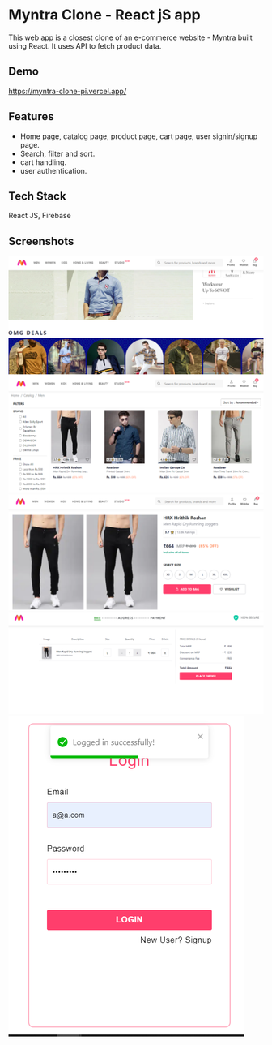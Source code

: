 # Myntra Clone - React jS app

This web app is a closest clone of an e-commerce website - Myntra built using React. It uses API to fetch product data.

## Demo

https://myntra-clone-pi.vercel.app/
## Features

- Home page, catalog page, product page, cart page, user signin/signup page.
- Search, filter and sort.
- cart handling.
- user authentication.


## Tech Stack

React JS, Firebase
## Screenshots

![App Screenshot](https://github.com/Gau232/myntra-clone/blob/master/src/assets/images/sample_images/project-pic-1.png)
![App Screenshot](https://github.com/Gau232/myntra-clone/blob/master/src/assets/images/sample_images/project-pic-2.png)
![App Screenshot](https://github.com/Gau232/myntra-clone/blob/master/src/assets/images/sample_images/project-pic-3.png)
![App Screenshot](https://github.com/Gau232/myntra-clone/blob/master/src/assets/images/sample_images/project-pic-4.png)
![App Screenshot](https://github.com/Gau232/myntra-clone/blob/master/src/assets/images/sample_images/project-pic-5.png)
